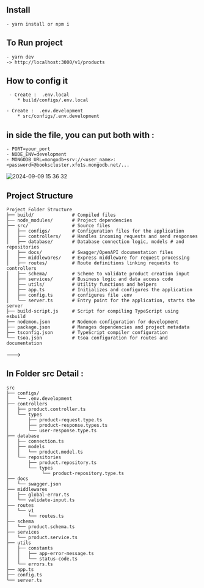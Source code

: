 ## Install

    - yarn install or npm i

## To Run project

    - yarn dev
    -> http://localhost:3000/v1/products

## How to config it

     - Create :  .env.local
        * build/configs/.env.local

    - Create :  .env.development
        * src/configs/.env.development

## in side the file, you can put both with :

    - PORT=your_port
    - NODE_ENV=development
    - MONGODB_URL=mongodb+srv://<user_name>:<password>@bookscluster.xfo1s.mongodb.net/...

![2024-09-09 15 36 32](https://github.com/user-attachments/assets/f7a84964-5c5b-4f88-b5ea-8e6ed7a908e1)

## Project Structure

    Project Folder Structure
    ├── build/              # Compiled files
    ├── node_modules/       # Project dependencies
    ├── src/                # Source files
    │   ├── configs/        # Configuration files for the application
    │   ├── controllers/    # Handles incoming requests and send responses
    │   ├── database/       # Database connection logic, models # and repositories
    │   ├── docs/           # Swagger/OpenAPI documentation files
    │   ├── middlewares/    # Express middleware for request processing
    │   ├── routes/         # Route definitions linking requests to controllers
    │   ├── schema/         # Scheme to validate product creation input
    │   ├── services/       # Business logic and data access code
    │   ├── utils/          # Utility functions and helpers
    │   ├── app.ts          # Initializes and configures the application
    │   ├── config.ts       # configures file .env
    │   └── server.ts       # Entry point for the application, starts the server
    ├── build-script.js     # Script for compiling TypeScript using esbuild
    ├── nodemon.json        # Nodemon configuration for development
    ├── package.json        # Manages dependencies and project metadata
    ├── tsconfig.json       # TypeScript compiler configuration
    └── tsoa.json           # tsoa configuration for routes and documentation

--->

## In Folder src Detail :

    src
    ├── configs/
    │   └── .env.development
    ├── controllers
    │   ├── product.controller.ts
    │   └── types
    │       ├── product-request.type.ts
    │       ├── product-response.types.ts
    │       └── user-response.type.ts
    ├── database
    │   ├── connection.ts
    │   ├── models
    │   │   └── product.model.ts
    │   └── repositories
    │       ├── product.repository.ts
    │       └── types
    │            └── product-repository.type.ts
    ├── docs
    │   └── swagger.json
    ├── middlewares
    │   ├── global-error.ts
    │   └── validate-input.ts
    ├── routes
    │   └── v1
    │       └── routes.ts
    ├── schema
    │   └── product.schema.ts
    ├── services
    │   └── product.service.ts
    ├── utils
    │   ├── constants
    │   │   ├── app-error-message.ts
    │   │   └── status-code.ts
    │   └── errors.ts
    ├── app.ts
    ├── config.ts
    └── server.ts
